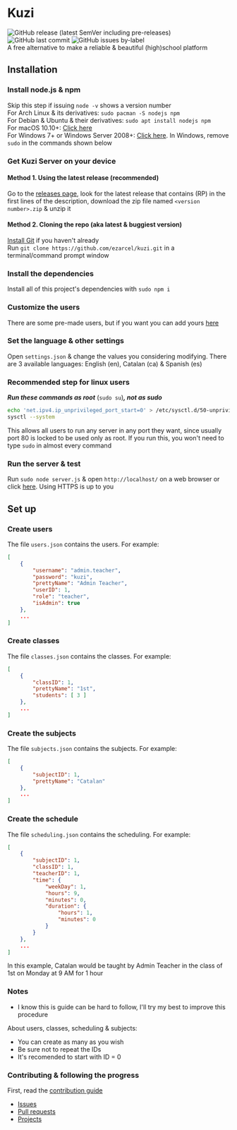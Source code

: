 # Kuzi
![GitHub release (latest SemVer including pre-releases)](https://img.shields.io/github/v/release/ezarcel/kuzi?include_prereleases) ![GitHub last commit](https://img.shields.io/github/last-commit/ezarcel/kuzi) ![GitHub issues by-label](https://img.shields.io/github/issues/ezarcel/kuzi/bug)  
A free alternative to make a reliable & beautiful (high)school platform

## Installation
### Install node.js & npm
Skip this step if issuing `node -v` shows a version number  
For Arch Linux & its derivatives: `sudo pacman -S nodejs npm`  
For Debian & Ubuntu & their derivatives: `sudo apt install nodejs npm`  
For macOS 10.10+: [Click here](https://nodejs.org/en/download/package-manager/#macos)  
For Windows 7+ or Windows Server 2008+: [Click here](https://nodejs.org/en/download/package-manager/#windows). In Windows, remove `sudo` in the commands shown below

### Get Kuzi Server on your device
#### Method 1. Using the latest release (recommended)
Go to the [releases page](https://github.com/ezarcel/kuzi/releases), look for the latest release that contains (RP) in the first lines of the description, download the zip file named `<version number>.zip` & unzip it

#### Method 2. Cloning the repo (aka latest & buggiest version)
[Install Git](https://git-scm.com/book/en/v2/Getting-Started-Installing-Git) if you haven't already  
Run `git clone https://github.com/ezarcel/kuzi.git` in a terminal/command prompt window

### Install the dependencies
Install all of this project's dependencies with `sudo npm i`

### Customize the users
There are some pre-made users, but if you want you can add yours [here](#create-users)

### Set the language & other settings
Open `settings.json` & change the values you considering modifying. There are 3 available languages: English (en), Catalan (ca) & Spanish (es)

### Recommended step for linux users
***Run these commands as root*** (`sudo su`)***, not as sudo***
```bash
echo 'net.ipv4.ip_unprivileged_port_start=0' > /etc/sysctl.d/50-unprivileged-ports.conf
sysctl --system
```
This allows all users to run any server in any port they want, since usually port 80 is locked to be used only as root. If you run this, you won't need to type `sudo` in almost every command

### Run the server & test
Run `sudo node server.js` & open `http://localhost/` on a web browser or click [here](http://localhost/). Using HTTPS is up to you

## Set up
### Create users
The file `users.json` contains the users. For example:
```json
[
    {
        "username": "admin.teacher",
        "password": "kuzi",
        "prettyName": "Admin Teacher",
        "userID": 1,
        "role": "teacher",
        "isAdmin": true
    },
    ...
]
```

### Create classes
The file `classes.json` contains the classes. For example:
```json
[
    {
        "classID": 1,
        "prettyName": "1st",
        "students": [ 3 ]
    },
    ...
]
```

### Create the subjects
The file `subjects.json` contains the subjects. For example:
```json
[
    {
        "subjectID": 1,
        "prettyName": "Catalan"
    },
    ...
]
```

### Create the schedule
The file `scheduling.json` contains the scheduling. For example:
```json
[
    {
        "subjectID": 1,
        "classID": 1,
        "teacherID": 1,
        "time": {
            "weekDay": 1,
            "hours": 9,
            "minutes": 0,
            "duration": {
                "hours": 1,
                "minutes": 0
            }
        }
    },
    ...
]
```
In this example, Catalan would be taught by Admin Teacher in the class of 1st on Monday at 9 AM for 1 hour

### Notes
* I know this is guide can be hard to follow, I'll try my best to improve this procedure

About users, classes, scheduling & subjects:
* You can create as many as you wish
* Be sure not to repeat the IDs
* It's recomended to start with ID = 0

### Contributing & following the progress
First, read the [contribution guide](https://github.com/ezarcel/kuzi/blob/edge/CONTRIBUTING.md#readme)
* [Issues](https://github.com/ezarcel/kuzi/issues/)
* [Pull requests](https://github.com/ezarcel/kuzi/pulls)
* [Projects](https://github.com/ezarcel/kuzi/projects)